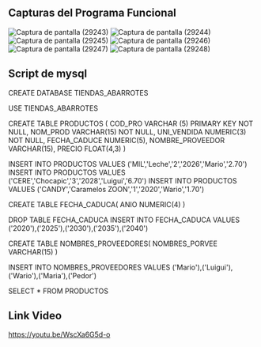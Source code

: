 ## Capturas del Programa Funcional
![Captura de pantalla (29243)](https://user-images.githubusercontent.com/113868310/221300411-81aff206-380f-4d30-aea0-a0e872c0af74.png)
![Captura de pantalla (29244)](https://user-images.githubusercontent.com/113868310/221300589-bfcf5484-a5cf-444f-a8f0-68e3dc0d4377.png)
![Captura de pantalla (29245)](https://user-images.githubusercontent.com/113868310/221300594-1726e9f5-a566-418e-8689-b574e6495193.png)
![Captura de pantalla (29246)](https://user-images.githubusercontent.com/113868310/221300596-abde9e95-63fe-4072-896f-6d415e5691c8.png)
![Captura de pantalla (29247)](https://user-images.githubusercontent.com/113868310/221300597-6fa75eb7-23c3-43f2-948e-f18b8e5b214d.png)
![Captura de pantalla (29248)](https://user-images.githubusercontent.com/113868310/221300601-e25cfe91-5580-4a4e-8d20-9806c8ac5581.png)

## Script de mysql
CREATE DATABASE TIENDAS_ABARROTES

USE  TIENDAS_ABARROTES

 CREATE TABLE PRODUCTOS (
 COD_PRO VARCHAR (5) PRIMARY KEY NOT NULL,
 NOM_PROD VARCHAR(15) NOT NULL,
 UNI_VENDIDA NUMERIC(3) NOT NULL,
 FECHA_CADUCE NUMERIC(5),
 NOMBRE_PROVEEDOR VARCHAR(15),
 PRECIO FLOAT(4,3) 
)

INSERT INTO PRODUCTOS VALUES ('MIL','Leche','2','2026','Mario','2.70')
INSERT INTO PRODUCTOS VALUES ('CERE','Chocapic','3','2028','Luigui','6.70')
INSERT INTO PRODUCTOS VALUES ('CANDY','Caramelos ZOON','1','2020','Wario','1.70')

CREATE TABLE FECHA_CADUCA(
 ANIO NUMERIC(4)
)

DROP TABLE FECHA_CADUCA
INSERT INTO FECHA_CADUCA VALUES ('2020'),('2025'),('2030'),('2035'),('2040')

CREATE TABLE NOMBRES_PROVEEDORES(
 NOMBRES_PORVEE VARCHAR(15)
)

INSERT INTO NOMBRES_PROVEEDORES VALUES ('Mario'),('Luigui'),('Wario'),('Maria'),('Pedor')

SELECT * FROM PRODUCTOS

## Link Video
https://youtu.be/WscXa6G5d-o
